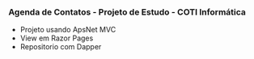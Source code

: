 ### Agenda de Contatos - Projeto de Estudo - COTI Informática
 - Projeto usando ApsNet MVC
 - View em Razor Pages
 - Repositorio com Dapper
